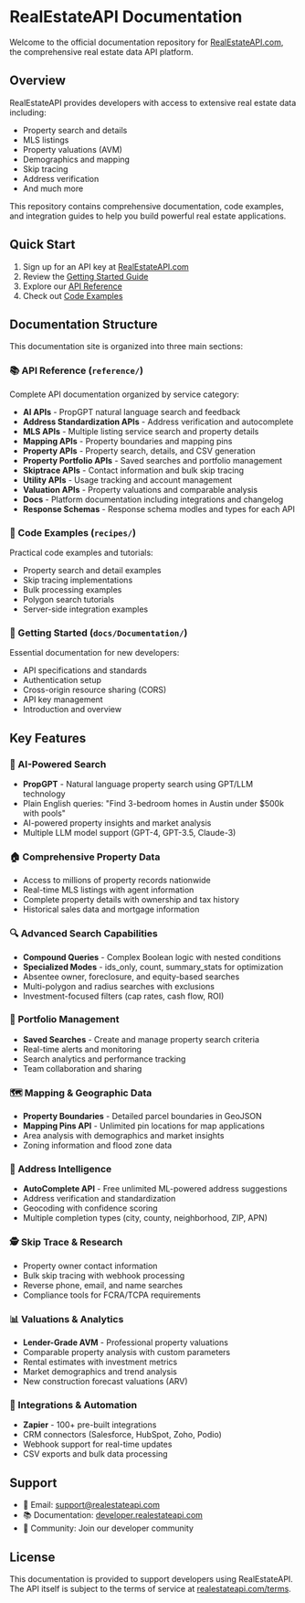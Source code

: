 # RealEstateAPI Documentation

Welcome to the official documentation repository for [RealEstateAPI.com](https://www.realestateapi.com), the comprehensive real estate data API platform.

## Overview

RealEstateAPI provides developers with access to extensive real estate data including:
- Property search and details
- MLS listings
- Property valuations (AVM)
- Demographics and mapping
- Skip tracing
- Address verification
- And much more

This repository contains comprehensive documentation, code examples, and integration guides to help you build powerful real estate applications.

## Quick Start

1. Sign up for an API key at [RealEstateAPI.com](https://www.realestateapi.com)
2. Review the [Getting Started Guide](docs/Documentation/getting-started/)
3. Explore our [API Reference](reference/)
4. Check out [Code Examples](recipes/)

## Documentation Structure

This documentation site is organized into three main sections:

### 📚 API Reference (`reference/`)
Complete API documentation organized by service category:
- **AI APIs** - PropGPT natural language search and feedback
- **Address Standardization APIs** - Address verification and autocomplete
- **MLS APIs** - Multiple listing service search and property details
- **Mapping APIs** - Property boundaries and mapping pins
- **Property APIs** - Property search, details, and CSV generation
- **Property Portfolio APIs** - Saved searches and portfolio management
- **Skiptrace APIs** - Contact information and bulk skip tracing
- **Utility APIs** - Usage tracking and account management
- **Valuation APIs** - Property valuations and comparable analysis
- **Docs** - Platform documentation including integrations and changelog
- **Response Schemas** - Response schema modles and types for each API

### 🍳 Code Examples (`recipes/`)
Practical code examples and tutorials:
- Property search and detail examples
- Skip tracing implementations
- Bulk processing examples
- Polygon search tutorials
- Server-side integration examples

### 🚀 Getting Started (`docs/Documentation/`)
Essential documentation for new developers:
- API specifications and standards
- Authentication setup
- Cross-origin resource sharing (CORS)
- API key management
- Introduction and overview

## Key Features

### 🤖 AI-Powered Search
- **PropGPT** - Natural language property search using GPT/LLM technology
- Plain English queries: "Find 3-bedroom homes in Austin under $500k with pools"
- AI-powered property insights and market analysis
- Multiple LLM model support (GPT-4, GPT-3.5, Claude-3)

### 🏠 Comprehensive Property Data
- Access to millions of property records nationwide
- Real-time MLS listings with agent information
- Complete property details with ownership and tax history
- Historical sales data and mortgage information

### 🔍 Advanced Search Capabilities
- **Compound Queries** - Complex Boolean logic with nested conditions
- **Specialized Modes** - ids_only, count, summary_stats for optimization
- Absentee owner, foreclosure, and equity-based searches
- Multi-polygon and radius searches with exclusions
- Investment-focused filters (cap rates, cash flow, ROI)

### 💼 Portfolio Management
- **Saved Searches** - Create and manage property search criteria
- Real-time alerts and monitoring
- Search analytics and performance tracking
- Team collaboration and sharing

### 🗺️ Mapping & Geographic Data
- **Property Boundaries** - Detailed parcel boundaries in GeoJSON
- **Mapping Pins API** - Unlimited pin locations for map applications
- Area analysis with demographics and market insights
- Zoning information and flood zone data

### 📍 Address Intelligence
- **AutoComplete API** - Free unlimited ML-powered address suggestions
- Address verification and standardization
- Geocoding with confidence scoring
- Multiple completion types (city, county, neighborhood, ZIP, APN)

### 🕵️ Skip Trace & Research
- Property owner contact information
- Bulk skip tracing with webhook processing
- Reverse phone, email, and name searches
- Compliance tools for FCRA/TCPA requirements

### 📊 Valuations & Analytics
- **Lender-Grade AVM** - Professional property valuations
- Comparable property analysis with custom parameters
- Rental estimates with investment metrics
- Market demographics and trend analysis
- New construction forecast valuations (ARV)

### 🔌 Integrations & Automation
- **Zapier** - 100+ pre-built integrations
- CRM connectors (Salesforce, HubSpot, Zoho, Podio)
- Webhook support for real-time updates
- CSV exports and bulk data processing

## Support

- 📧 Email: support@realestateapi.com
- 📚 Documentation: [developer.realestateapi.com](https://developer.realestateapi.com)
- 💬 Community: Join our developer community

## License

This documentation is provided to support developers using RealEstateAPI. The API itself is subject to the terms of service at [realestateapi.com/terms](https://www.realestateapi.com/terms).